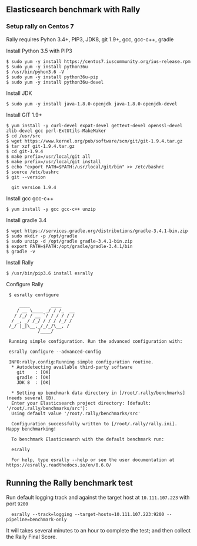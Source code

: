 ## Elasticsearch benchmark  with Rally

### Setup rally on Centos 7

Rally requires Pyhon 3.4+, PIP3,  JDK8, git 1.9+, gcc, gcc-c++, gradle

Install Python 3.5 with PIP3


    $ sudo yum -y install https://centos7.iuscommunity.org/ius-release.rpm
    $ sudo yum -y install python36u
    $ /usr/bin/pyhon3.6 -V
    $ sudo yum -y install python36u-pip
    $ sudo yum -y install python36u-devel
  

Install JDK 

    $ sudo yum -y install java-1.8.0-openjdk java-1.8.0-openjdk-devel


Install GIT 1.9+

    $ yum install -y curl-devel expat-devel gettext-devel openssl-devel zlib-devel gcc perl-ExtUtils-MakeMaker
    $ cd /usr/src
    $ wget https://www.kernel.org/pub/software/scm/git/git-1.9.4.tar.gz
    $ tar xzf git-1.9.4.tar.gz
    $ cd git-1.9.4
    $ make prefix=/usr/local/git all
    $ make prefix=/usr/local/git install
    $ echo "export PATH=$PATH:/usr/local/git/bin" >> /etc/bashrc
    $ source /etc/bashrc
    $ git --version
    
      git version 1.9.4


Install gcc gcc-c++

    $ yum install -y gcc gcc-c++ unzip


Install gradle 3.4

    $ wget https://services.gradle.org/distributions/gradle-3.4.1-bin.zip
    $ sudo mkdir -p /opt/gradle
    $ sudo unzip -d /opt/gradle gradle-3.4.1-bin.zip
    $ export PATH=$PATH:/opt/gradle/gradle-3.4.1/bin
    $ gradle -v

   
Install Rally

    $ /usr/bin/pip3.6 install esrally 

Configure Rally

     $ esrally configure

         ____        ____
        / __ \____ _/ / /_  __
       / /_/ / __ `/ / / / / /
      / _, _/ /_/ / / / /_/ /
     /_/ |_|\__,_/_/_/\__, /
                /____/

     Running simple configuration. Run the advanced configuration with:

     esrally configure --advanced-config

     INFO:rally.config:Running simple configuration routine.
      * Autodetecting available third-party software
        git    : [OK]
        gradle : [OK]
        JDK 8  : [OK]

      * Setting up benchmark data directory in [/root/.rally/benchmarks] (needs several GB).
      Enter your Elasticsearch project directory: [default: '/root/.rally/benchmarks/src']:
      Using default value '/root/.rally/benchmarks/src'

      Configuration successfully written to [/root/.rally/rally.ini]. Happy benchmarking!

      To benchmark Elasticsearch with the default benchmark run:

      esrally

      For help, type esrally --help or see the user documentation at https://esrally.readthedocs.io/en/0.6.0/


## Running the Rally benchmark test

Run default logging track and against the target host at ``10.111.107.223`` with port ``9200``


      esrally --track=logging --target-hosts=10.111.107.223:9200 --pipeline=benchmark-only


It will takes several minutes to an hour to complete the test; and then collect the Rally Final Score.

   
    
    


  


